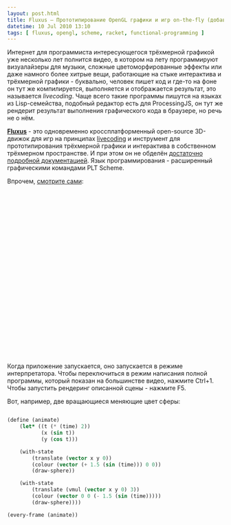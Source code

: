 ```yaml
---
layout: post.html
title: Fluxus — Прототипирование OpenGL графики и игр on-the-fly (добавить Scheme по вкусу)
datetime: 10 Jul 2010 13:10
tags: [ fluxus, opengl, scheme, racket, functional-programming ]
---
```


Интернет для программиста интересующегося трёхмерной графикой уже несколько лет полнится видео, в котором на лету программируют визуалайзеры для музыки, сложные цветоморфированные эффекты или даже намного более хитрые вещи, работающие на стыке интерактива и трёхмерной графики - буквально, человек пишет код и где-то на фоне он тут же компилируется, выполняется и отображается результат, это называется _livecoding_. Чаще всего такие программы пишутся на языках из Lisp-семейства, подобный редактор есть для ProcessingJS, он тут же рендерит результат выполнения графического кода в браузере, но речь не о нём.

[**Fluxus**](http://www.pawfal.org/fluxus/) - это одновременно кроссплатформенный open-source 3D-движок для игр на принципах [livecoding](http://www.toplap.org) и инструмент для прототипирования трёхмерной графики и интерактива в собственном трёхмерном пространстве. И при этом он не обделён [достаточно подробной документацией](http://www.pawfal.org/fluxus/documentation). Язык программирования - расширенный графическими командами PLT Scheme.

Впрочем, [смотрите сами](http://www.youtube.com/watch?v=aTt8r3LhCFM):

<object width="480" height="385"><param name="movie" value="http://www.youtube.com/v/aTt8r3LhCFM?fs=1&amp;hl=en_US"></param><param name="allowFullScreen" value="true"></param><param name="allowscriptaccess" value="always"></param><embed src="http://www.youtube.com/v/aTt8r3LhCFM?fs=1&amp;hl=en_US" type="application/x-shockwave-flash" allowscriptaccess="always" allowfullscreen="true" width="480" height="385"></embed></object>

Когда приложение запускается, оно запускается в режиме интерпретатора. Чтобы переключиться в режим написания полной программы, который показан на большинстве видео, нажмите Ctrl+1. Чтобы запустить рендеринг описанной сцены - нажмите F5.

Вот, например, две вращающиеся меняющие цвет сферы:

``` scheme

(define (animate)
    (let* ((t (* (time) 2))
           (x (sin t))
           (y (cos t)))

    (with-state
        (translate (vector x y 0))
        (colour (vector (+ 1.5 (sin (time))) 0 0))
        (draw-sphere))

    (with-state
        (translate (vmul (vector x y 0) 3))
        (colour (vector 0 0 (- 1.5 (sin (time)))))
        (draw-sphere))))

(every-frame (animate))

```
